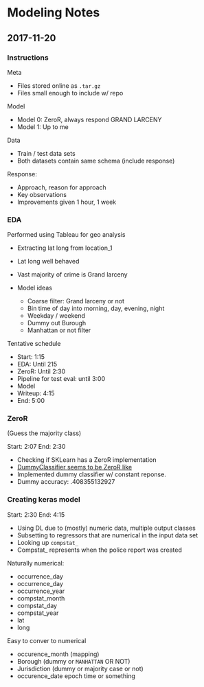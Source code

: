# Modeling Notes

## 2017-11-20

### Instructions

Meta
 - Files stored online as `.tar.gz`
 - Files small enough to include w/ repo
 
Model

 - Model 0: ZeroR, always respond GRAND LARCENY
 - Model 1: Up to me

Data

 - Train / test data sets
 - Both datasets contain same schema (include response)
 
Response:

 - Approach, reason for approach
 - Key observations
 - Improvements given 1 hour, 1 week
 
### EDA

Performed using Tableau for geo analysis

 - Extracting lat long from location_1
 - Lat long well behaved
 - Vast majority of crime is Grand larceny
 
- Model ideas
  - Coarse filter: Grand larceny or not
  - Bin time of day into morning, day, evening, night
  - Weekday / weekend
  - Dummy out Burough
  - Manhattan or not filter

Tentative schedule
 - Start: 1:15
 - EDA: Until 215
 - ZeroR: Until 2:30
 - Pipeline for test eval: until 3:00
 - Model
 - Writeup: 4:15
 - End: 5:00
 
### ZeroR

(Guess the majority class)

Start: 2:07
End: 2:30

 - Checking if SKLearn has a ZeroR implementation
 - [DummyClassifier seems to be ZeroR like](http://scikit-learn.org/stable/modules/generated/sklearn.dummy.DummyClassifier.html)
 - Implemented dummy classifier w/ constant reponse. 
 - Dummy accuracy: .408355132927
 
### Creating keras model

Start: 2:30
End: 4:15

 - Using DL due to (mostly) numeric data, multiple output classes
 - Subsetting to regressors that are numerical in the input data set
 - Looking up `compstat_`
 - Compstat_ represents when the police report was created
 
Naturally numerical:

 - occurrence_day
 - occurrence_day
 - occurrence_year
 - compstat_month
 - compstat_day
 - compstat_year
 - lat
 - long

Easy to conver to numerical

 - occurence_month (mapping)
 - Borough (dummy or `MANHATTAN` OR NOT)
 - Jurisdiction (dummy or majority case or not)
 - occurence_date epoch time or something
 
 